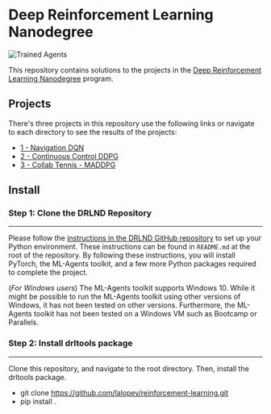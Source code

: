 [//]: # (Image References)

[image1]: https://user-images.githubusercontent.com/10624937/42135602-b0335606-7d12-11e8-8689-dd1cf9fa11a9.gif "Trained Agents"
[image2]: https://user-images.githubusercontent.com/10624937/42386929-76f671f0-8106-11e8-9376-f17da2ae852e.png "Kernel"

# Deep Reinforcement Learning Nanodegree

![Trained Agents][image1]

This repository contains solutions to the projects in the  [Deep Reinforcement Learning Nanodegree](https://www.udacity.com/course/deep-reinforcement-learning-nanodegree--nd893) program.  

## Projects

There's three projects in this repository use the following links or navigate to each directory to see the results of the projects:

- [1 - Navigation DQN](https://github.com/lalopey/reinforcement-learning/tree/master/1%20-%20Navigation%20-DQN)
- [2 - Continuous Control DDPG](https://github.com/lalopey/reinforcement-learning/tree/master/2%20-%20Continuous%20Control%20-DDPG)
- [3 - Collab Tennis - MADDPG](https://github.com/lalopey/reinforcement-learning/tree/master/3%20-%20Collab%20Tennis%20-%20MADDPG)

## Install

### Step 1: Clone the DRLND Repository

----------

Please follow the  [instructions in the DRLND GitHub repository](https://github.com/udacity/deep-reinforcement-learning#dependencies)  to set up your Python environment. These instructions can be found in  `README.md`  at the root of the repository. By following these instructions, you will install PyTorch, the ML-Agents toolkit, and a few more Python packages required to complete the project.

(_For Windows users_) The ML-Agents toolkit supports Windows 10. While it might be possible to run the ML-Agents toolkit using other versions of Windows, it has not been tested on other versions. Furthermore, the ML-Agents toolkit has not been tested on a Windows VM such as Bootcamp or Parallels.


### Step 2: Install drltools package

----------

Clone this repository, and navigate to the root directory. Then, install the drltools package.

- git clone https://github.com/lalopey/reinforcement-learning.git
- pip install .


